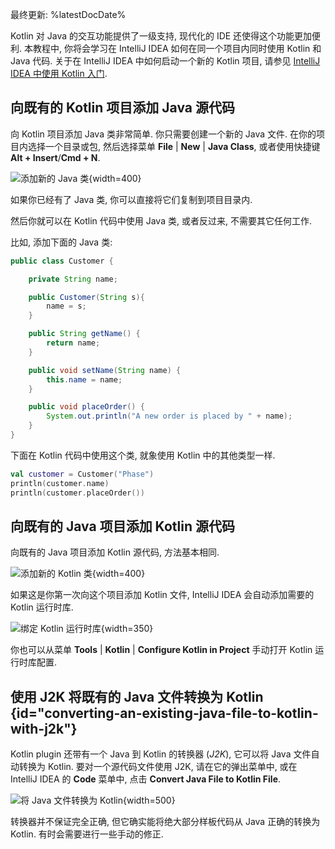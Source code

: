 [//]: # (title: 教程 - 在同一个项目中混合使用 Java 和 Kotlin)

最终更新: %latestDocDate%

Kotlin 对 Java 的交互功能提供了一级支持, 现代化的 IDE 还使得这个功能更加便利.
本教程中, 你将会学习在 IntelliJ IDEA 如何在同一个项目内同时使用 Kotlin 和 Java 代码.
关于在 IntelliJ IDEA 中如何启动一个新的 Kotlin 项目, 请参见 [IntelliJ IDEA 中使用 Kotlin 入门](jvm-get-started.md).

## 向既有的 Kotlin 项目添加 Java 源代码

向 Kotlin 项目添加 Java 类非常简单. 你只需要创建一个新的 Java 文件.
在你的项目内选择一个目录或包, 然后选择菜单 **File** | **New** | **Java Class**, 或者使用快捷键 **Alt + Insert**/**Cmd + N**.

![添加新的 Java 类](new-java-class.png){width=400}

如果你已经有了 Java 类, 你可以直接将它们复制到项目目录内.

然后你就可以在 Kotlin 代码中使用 Java 类, 或者反过来, 不需要其它任何工作.

比如, 添加下面的 Java 类:

``` java
public class Customer {

    private String name;

    public Customer(String s){
        name = s;
    }

    public String getName() {
        return name;
    }

    public void setName(String name) {
        this.name = name;
    }

    public void placeOrder() {
        System.out.println("A new order is placed by " + name);
    }
}
```

下面在 Kotlin 代码中使用这个类, 就象使用 Kotlin 中的其他类型一样.

```kotlin
val customer = Customer("Phase")
println(customer.name)
println(customer.placeOrder())
```

## 向既有的 Java 项目添加 Kotlin 源代码

向既有的 Java 项目添加 Kotlin 源代码, 方法基本相同.

![添加新的 Kotlin 类](new-kotlin-file.png){width=400}

如果这是你第一次向这个项目添加 Kotlin 文件, IntelliJ IDEA 会自动添加需要的 Kotlin 运行时库.

![绑定 Kotlin 运行时库](bundling-kotlin-option.png){width=350}

你也可以从菜单 **Tools** | **Kotlin** | **Configure Kotlin in Project** 手动打开 Kotlin 运行时库配置.

## 使用 J2K 将既有的 Java 文件转换为 Kotlin {id="converting-an-existing-java-file-to-kotlin-with-j2k"}

Kotlin plugin 还带有一个 Java 到 Kotlin 的转换器 (_J2K_), 它可以将 Java 文件自动转换为 Kotlin.
要对一个源代码文件使用 J2K, 请在它的弹出菜单中, 或在 IntelliJ IDEA 的 **Code** 菜单中,
点击 **Convert Java File to Kotlin File**.

![将 Java 文件转换为 Kotlin](convert-java-to-kotlin.png){width=500}

转换器并不保证完全正确, 但它确实能将绝大部分样板代码从 Java 正确的转换为 Kotlin.
有时会需要进行一些手动的修正.
